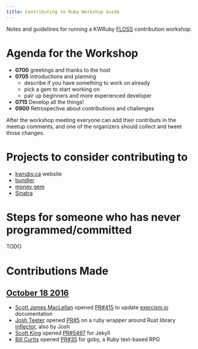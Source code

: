 ```yaml
---
title: Contributing to Ruby Workshop Guide
---
```


Notes and guidelines for running a KWRuby [FLOSS]() contribution workshop.

# Agenda for the Workshop

* **0700**  greetings and thanks to the host
* **0705** introductions and planning
  - describe if you have something to work on already
  - pick a gem to start working on
  - pair up beginners and more experienced developer
* **0715** Develop all the things!
* **0900** Retrospective about contributions and challenges

After the workshop meeting everyone can add their contributs in the meetup
comments, and one of the organizers should collect and tweet those changes.

# Projects to consider contributing to

* [kwruby.ca](https://github.com/kwruby/kwruby.ca) website
* [bundler](https://github.com/bundler/bundler/issues/4871)
* [money gem](https://github.com/RubyMoney/money)
* [Sinatra](https://github.com/sinatra/sinatra/issues?q=is:issue+is:open+label:your-first-pr)

# Steps for someone who has never programmed/committed

TODO

# Contributions Made

## [October 18 2016](https://www.meetup.com/kw-ruby-on-rails/events/234273702/)

* [Scott James MacLellan](https://github.com/smaclell) opened [PR#415](https://github.com/exercism/x-common/pull/415) to update [exercism.io]() documentation
* [Josh Teeter](http://joshteeter.com/) opened [PR#5](https://github.com/NullVoxPopuli/case_transform-rust-extensions/pull/5) on a ruby wrapper around Rust library [inflector](https://github.com/whatisinternet/inflector), also by Josh
* [Scott King](https://kingscott.github.io/) opened [PR#5497](https://github.com/jekyll/jekyll/pull/5497) for Jekyll
* [Bill Curtis](http://billcurt.is/) opened [PR#35](https://github.com/nskins/goby/pull/35) for goby, a Ruby text-based RPG
